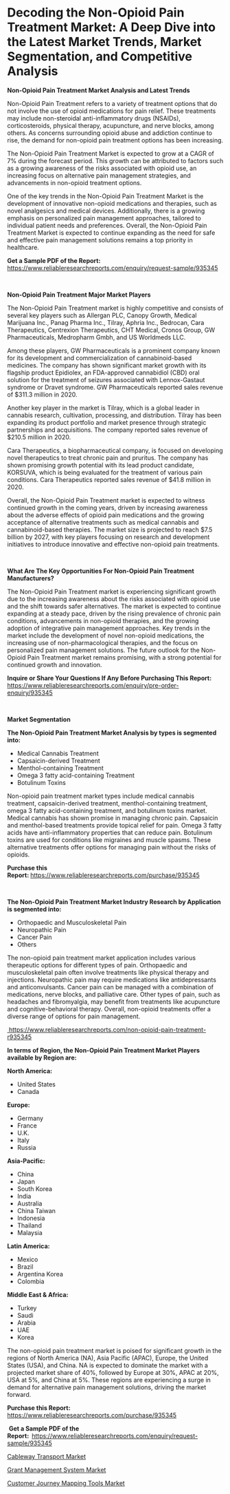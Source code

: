 <p><h1>Decoding the Non-Opioid Pain Treatment Market: A Deep Dive into the Latest Market Trends, Market Segmentation, and Competitive Analysis</h1></p><p><strong>Non-Opioid Pain Treatment Market Analysis and Latest Trends</strong></p>
<p><p>Non-Opioid Pain Treatment refers to a variety of treatment options that do not involve the use of opioid medications for pain relief. These treatments may include non-steroidal anti-inflammatory drugs (NSAIDs), corticosteroids, physical therapy, acupuncture, and nerve blocks, among others. As concerns surrounding opioid abuse and addiction continue to rise, the demand for non-opioid pain treatment options has been increasing.</p><p>The Non-Opioid Pain Treatment Market is expected to grow at a CAGR of 7% during the forecast period. This growth can be attributed to factors such as a growing awareness of the risks associated with opioid use, an increasing focus on alternative pain management strategies, and advancements in non-opioid treatment options.</p><p>One of the key trends in the Non-Opioid Pain Treatment Market is the development of innovative non-opioid medications and therapies, such as novel analgesics and medical devices. Additionally, there is a growing emphasis on personalized pain management approaches, tailored to individual patient needs and preferences. Overall, the Non-Opioid Pain Treatment Market is expected to continue expanding as the need for safe and effective pain management solutions remains a top priority in healthcare.</p></p>
<p><strong>Get a Sample PDF of the Report:&nbsp;</strong> <a href="https://www.reliableresearchreports.com/enquiry/request-sample/935345">https://www.reliableresearchreports.com/enquiry/request-sample/935345</a></p>
<p>&nbsp;</p>
<p><strong>Non-Opioid Pain Treatment Major Market Players</strong></p>
<p><p>The Non-Opioid Pain Treatment market is highly competitive and consists of several key players such as Allergan PLC, Canopy Growth, Medical Marijuana Inc., Panag Pharma Inc., Tilray, Aphria Inc., Bedrocan, Cara Therapeutics, Centrexion Therapeutics, CHT Medical, Cronos Group, GW Pharmaceuticals, Medropharm Gmbh, and US Worldmeds LLC.</p><p>Among these players, GW Pharmaceuticals is a prominent company known for its development and commercialization of cannabinoid-based medicines. The company has shown significant market growth with its flagship product Epidiolex, an FDA-approved cannabidiol (CBD) oral solution for the treatment of seizures associated with Lennox-Gastaut syndrome or Dravet syndrome. GW Pharmaceuticals reported sales revenue of $311.3 million in 2020.</p><p>Another key player in the market is Tilray, which is a global leader in cannabis research, cultivation, processing, and distribution. Tilray has been expanding its product portfolio and market presence through strategic partnerships and acquisitions. The company reported sales revenue of $210.5 million in 2020.</p><p>Cara Therapeutics, a biopharmaceutical company, is focused on developing novel therapeutics to treat chronic pain and pruritus. The company has shown promising growth potential with its lead product candidate, KORSUVA, which is being evaluated for the treatment of various pain conditions. Cara Therapeutics reported sales revenue of $41.8 million in 2020.</p><p>Overall, the Non-Opioid Pain Treatment market is expected to witness continued growth in the coming years, driven by increasing awareness about the adverse effects of opioid pain medications and the growing acceptance of alternative treatments such as medical cannabis and cannabinoid-based therapies. The market size is projected to reach $7.5 billion by 2027, with key players focusing on research and development initiatives to introduce innovative and effective non-opioid pain treatments.</p></p>
<p>&nbsp;</p>
<p><strong>What Are The Key Opportunities For Non-Opioid Pain Treatment Manufacturers?</strong></p>
<p><p>The Non-Opioid Pain Treatment market is experiencing significant growth due to the increasing awareness about the risks associated with opioid use and the shift towards safer alternatives. The market is expected to continue expanding at a steady pace, driven by the rising prevalence of chronic pain conditions, advancements in non-opioid therapies, and the growing adoption of integrative pain management approaches. Key trends in the market include the development of novel non-opioid medications, the increasing use of non-pharmacological therapies, and the focus on personalized pain management solutions. The future outlook for the Non-Opioid Pain Treatment market remains promising, with a strong potential for continued growth and innovation.</p></p>
<p><strong>Inquire or Share Your Questions If Any Before Purchasing This Report:</strong> <a href="https://www.reliableresearchreports.com/enquiry/pre-order-enquiry/935345">https://www.reliableresearchreports.com/enquiry/pre-order-enquiry/935345</a></p>
<p>&nbsp;</p>
<p><strong>Market Segmentation</strong></p>
<p><strong>The Non-Opioid Pain Treatment Market Analysis by types is segmented into:</strong></p>
<p><ul><li>Medical Cannabis Treatment</li><li>Capsaicin-derived Treatment</li><li>Menthol-containing Treatment</li><li>Omega 3 fatty acid-containing Treatment</li><li>Botulinum Toxins</li></ul></p>
<p><p>Non-opioid pain treatment market types include medical cannabis treatment, capsaicin-derived treatment, menthol-containing treatment, omega 3 fatty acid-containing treatment, and botulinum toxins market. Medical cannabis has shown promise in managing chronic pain. Capsaicin and menthol-based treatments provide topical relief for pain. Omega 3 fatty acids have anti-inflammatory properties that can reduce pain. Botulinum toxins are used for conditions like migraines and muscle spasms. These alternative treatments offer options for managing pain without the risks of opioids.</p></p>
<p><strong>Purchase this Report:&nbsp;</strong><a href="https://www.reliableresearchreports.com/purchase/935345">https://www.reliableresearchreports.com/purchase/935345</a></p>
<p>&nbsp;</p>
<p><strong>The Non-Opioid Pain Treatment Market Industry Research by Application is segmented into:</strong></p>
<p><ul><li>Orthopaedic and Musculoskeletal Pain</li><li>Neuropathic Pain</li><li>Cancer Pain</li><li>Others</li></ul></p>
<p><p>The non-opioid pain treatment market application includes various therapeutic options for different types of pain. Orthopaedic and musculoskeletal pain often involve treatments like physical therapy and injections. Neuropathic pain may require medications like antidepressants and anticonvulsants. Cancer pain can be managed with a combination of medications, nerve blocks, and palliative care. Other types of pain, such as headaches and fibromyalgia, may benefit from treatments like acupuncture and cognitive-behavioral therapy. Overall, non-opioid treatments offer a diverse range of options for pain management.</p></p>
<p><a href="https://www.reliableresearchreports.com/non-opioid-pain-treatment-r935345">&nbsp;https://www.reliableresearchreports.com/non-opioid-pain-treatment-r935345</a></p>
<p><strong>In terms of Region, the Non-Opioid Pain Treatment Market Players available by Region are:</strong></p>
<p>
    <p> <strong> North America: </strong>
        <ul>
            <li>United States</li>
            <li>Canada</li>
        </ul>
        </p> 
    <p> <strong> Europe: </strong>
        <ul>
            <li>Germany</li>
            <li>France</li>
            <li>U.K.</li>
            <li>Italy</li>
            <li>Russia</li>
        </ul>
        </p> 
    <p> <strong> Asia-Pacific: </strong>
        <ul>
            <li>China</li>
            <li>Japan</li>
            <li>South Korea</li>
            <li>India</li>
            <li>Australia</li>
            <li>China Taiwan</li>
            <li>Indonesia</li>
            <li>Thailand</li>
            <li>Malaysia</li>
        </ul>
        </p> 
    <p> <strong> Latin America: </strong>
        <ul>
            <li>Mexico</li>
            <li>Brazil</li>
            <li>Argentina Korea</li>
            <li>Colombia</li>
        </ul>
        </p> 
    <p> <strong> Middle East & Africa: </strong>
        <ul>
            <li>Turkey</li>
            <li>Saudi</li>
            <li>Arabia</li>
            <li>UAE</li>
            <li>Korea</li>
        </ul>
    </p>
    </p>
<p><p>The non-opioid pain treatment market is poised for significant growth in the regions of North America (NA), Asia Pacific (APAC), Europe, the United States (USA), and China. NA is expected to dominate the market with a projected market share of 40%, followed by Europe at 30%, APAC at 20%, USA at 5%, and China at 5%. These regions are experiencing a surge in demand for alternative pain management solutions, driving the market forward.</p></p>
<p><strong>Purchase this Report: </strong><a href="https://www.reliableresearchreports.com/purchase/935345">https://www.reliableresearchreports.com/purchase/935345</a></p>
<p>&nbsp;<strong>Get a Sample PDF of the Report:&nbsp;&nbsp;</strong><a href="https://www.reliableresearchreports.com/enquiry/request-sample/935345">https://www.reliableresearchreports.com/enquiry/request-sample/935345</a></p>
<p><strong></strong></p>
<p><p><a href="https://github.com/Alonsoolds3wq1d81czn8rbol/Market-Research-Report-List-3/blob/main/cableway-transport-market.md">Cableway Transport Market</a></p><p><a href="https://github.com/jsmusil/Market-Research-Report-List-4/blob/main/grant-management-system-market.md">Grant Management System Market</a></p><p><a href="https://github.com/yemakinde/Market-Research-Report-List-3/blob/main/customer-journey-mapping-tools-market.md">Customer Journey Mapping Tools Market</a></p></p>